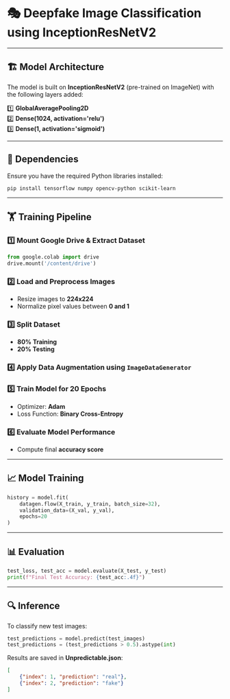 # 🎭 Deepfake Image Classification using InceptionResNetV2


---
## 🏗 Model Architecture
The model is built on **InceptionResNetV2** (pre-trained on ImageNet) with the following layers added:

1️⃣ **GlobalAveragePooling2D**  
2️⃣ **Dense(1024, activation='relu')**  
3️⃣ **Dense(1, activation='sigmoid')**

---
## 🔧 Dependencies
Ensure you have the required Python libraries installed:
```bash
pip install tensorflow numpy opencv-python scikit-learn
```

---
## 🏋️ Training Pipeline
### 1️⃣ Mount Google Drive & Extract Dataset
```python
from google.colab import drive
drive.mount('/content/drive')
```
### 2️⃣ Load and Preprocess Images
- Resize images to **224x224**
- Normalize pixel values between **0 and 1**
### 3️⃣ Split Dataset
- **80% Training**
- **20% Testing**
### 4️⃣ Apply **Data Augmentation** using `ImageDataGenerator`
### 5️⃣ Train Model for **20 Epochs**
- Optimizer: **Adam**
- Loss Function: **Binary Cross-Entropy**
### 6️⃣ Evaluate Model Performance
- Compute final **accuracy score**

---
## 📈 Model Training
```python
history = model.fit(
    datagen.flow(X_train, y_train, batch_size=32),
    validation_data=(X_val, y_val),
    epochs=20
)
```

---
## 📊 Evaluation
```python
test_loss, test_acc = model.evaluate(X_test, y_test)
print(f"Final Test Accuracy: {test_acc:.4f}")
```

---
## 🔍 Inference
To classify new test images:
```python
test_predictions = model.predict(test_images)
test_predictions = (test_predictions > 0.5).astype(int)
```
Results are saved in **Unpredictable.json**:
```json
[
    {"index": 1, "prediction": "real"},
    {"index": 2, "prediction": "fake"}
]
```

